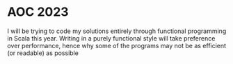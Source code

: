 # AOC 2023
I will be trying to code my solutions entirely through functional programming in Scala this year. Writing in a purely functional style will take preference over performance, hence why some of the programs may not be as efficient (or readable) as possible
